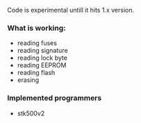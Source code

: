 Code is experimental untill it hits 1.x version.

### What is working:
* reading fuses
* reading signature
* reading lock byte
* reading EEPROM
* reading flash
* erasing

### Implemented programmers
* stk500v2
